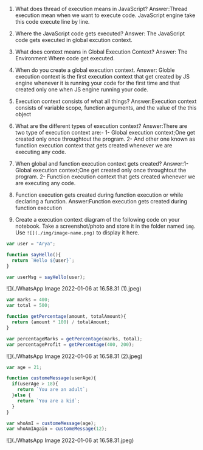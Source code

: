 1. What does thread of execution means in JavaScript?
Answer:Thread execution mean when we want to execute code. JavaScript engine take this code execute line by line.
2. Where the JavaScript code gets executed?
Answer: The JavaScript code gets executed in global excution context.
3. What does context means in Global Execution Context?
Answer: The Environment Where code get executed.
4. When do you create a global execution context.
Answer: Globle execution context is the first execution context that get created by JS engine whenever it is running your code for the first time and that created only one when JS engine running your code.

5. Execution context consists of what all things?
Answer:Execution context consists of variable scope, function arguments, and the value of the this object
6. What are the different types of execution context?
Answer:There are two type of execution context are:-
1- Global execution context;One get created only once throughtout the program.
2- And other one known as functiion execution context that gets created whenever we are executing any code.

7. When global and function execution context gets created?
Answer:1- Global execution context;One get created only once throughtout the program.
2-  Functiion execution context that gets created whenever we are executing any code.
8. Function execution gets created during function execution or while declaring a function.
Answer:Function execution gets created during function execution

9. Create a execution context diagram of the following code on your notebook. Take a screenshot/photo and store it in the folder named `img`. Use `![](./img/image-name.png)` to display it here.



```js
var user = "Arya";

function sayHello(){
  return `Hello ${user}`;
}

var userMsg = sayHello(user);
```

<!-- Put your image here -->

![](./WhatsApp Image 2022-01-06 at 16.58.31 (1).jpeg)




```js
var marks = 400;
var total = 500;

function getPercentage(amount, totalAmount){
  return (amount * 100) / totalAmount;
}

var percentageMarks = getPercentage(marks, total);
var percentageProfit = getPercentage(400, 200);
```

<!-- Put your image here -->

![](./WhatsApp Image 2022-01-06 at 16.58.31 (2).jpeg)



```js
var age = 21;

function customeMessage(userAge){
  if(userAge > 18){
    return `You are an adult`;
  }else {
    return `You are a kid`;
  }
}

var whoAmI = customeMessage(age);
var whoAmIAgain = customeMessage(12);
```

<!-- Put your image here -->

![](./WhatsApp Image 2022-01-06 at 16.58.31.jpeg)